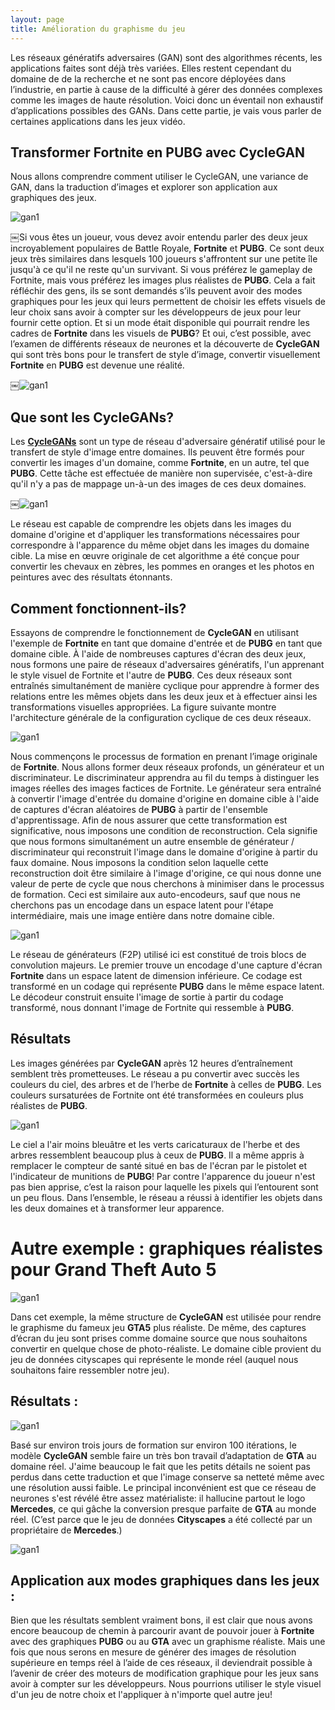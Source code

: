 ```yaml
---
layout: page
title: Amélioration du graphisme du jeu
---
```

 
Les réseaux génératifs adversaires (GAN) sont des algorithmes récents, les applications faites sont déjà très variées. Elles restent cependant du domaine de de la recherche et ne sont pas encore déployées dans l’industrie, en partie à cause de la difficulté à gérer des données complexes comme les images de haute résolution. Voici donc un éventail non exhaustif d’applications possibles des GANs. Dans cette partie, je vais vous parler de certaines applications dans les jeux vidéo.

## Transformer Fortnite en PUBG avec CycleGAN
Nous allons comprendre comment utiliser le CycleGAN, une variance de GAN, dans la traduction d’images et explorer son application aux graphiques des jeux.

![gan1](/Images/fortnite-gif1.gif/)

￼Si vous êtes un joueur, vous devez avoir entendu parler des deux jeux incroyablement populaires de Battle Royale, **Fortnite** et **PUBG**. Ce sont deux jeux très similaires dans lesquels 100 joueurs s'affrontent sur une petite île jusqu'à ce qu'il ne reste qu'un survivant. Si vous préférez le gameplay de Fortnite, mais vous préférez les images plus réalistes de **PUBG**. Cela a fait réfléchir des gens, ils se sont demandés s’ils peuvent avoir des modes graphiques pour les jeux qui leurs permettent de choisir les effets visuels de leur choix sans avoir à compter sur les développeurs de jeux pour leur fournir cette option. Et si un mode était disponible qui pourrait rendre les cadres de **Fortnite** dans les visuels de **PUBG**? Et oui, c’est possible, avec l’examen de différents réseaux de neurones et la découverte de **CycleGAN** qui sont très bons pour le transfert de style d’image, convertir visuellement **Fortnite** en **PUBG** est devenue une réalité. 

￼![gan1](/Images/fortnite2.jpeg/)

## Que sont les CycleGANs?
Les **[CycleGANs](https://arxiv.org/pdf/1703.10593.pdf)** sont un type de réseau d'adversaire génératif utilisé pour le transfert de style d'image entre domaines. Ils peuvent être formés pour convertir les images d'un domaine, comme **Fortnite**, en un autre, tel que **PUBG**. Cette tâche est effectuée de manière non supervisée, c'est-à-dire qu'il n'y a pas de mappage un-à-un des images de ces deux domaines.

￼![gan1](/Images/fortnite3.jpeg/)

Le réseau est capable de comprendre les objets dans les images du domaine d'origine et d'appliquer les transformations nécessaires pour correspondre à l'apparence du même objet dans les images du domaine cible. La mise en œuvre originale de cet algorithme a été conçue pour convertir les chevaux en zèbres, les pommes en oranges et les photos en peintures avec des résultats étonnants.

## Comment fonctionnent-ils?
 Essayons de comprendre le fonctionnement de **CycleGAN** en utilisant l'exemple de **Fortnite** en tant que domaine d'entrée et de **PUBG** en tant que domaine cible. À l'aide de nombreuses captures d'écran des deux jeux, nous formons une paire de réseaux d'adversaires génératifs, l'un apprenant le style visuel de Fortnite et l'autre de **PUBG**. Ces deux réseaux sont entraînés simultanément de manière cyclique pour apprendre à former des relations entre les mêmes objets dans les deux jeux et à effectuer ainsi les transformations visuelles appropriées. La figure suivante montre l'architecture générale de la configuration cyclique de ces deux réseaux.
 
![gan1](/Images/fortnite4.png/)
 
Nous commençons le processus de formation en prenant l’image originale de **Fortnite**. Nous allons former deux réseaux profonds, un générateur et un discriminateur. Le discriminateur apprendra au fil du temps à distinguer les images réelles des images factices de Fortnite. Le générateur sera entraîné à convertir l'image d'entrée du domaine d'origine en domaine cible à l'aide de captures d'écran aléatoires de **PUBG** à partir de l'ensemble d'apprentissage.
Afin de nous assurer que cette transformation est significative, nous imposons une condition de reconstruction. Cela signifie que nous formons simultanément un autre ensemble de générateur / discriminateur qui reconstruit l'image dans le domaine d'origine à partir du faux domaine. Nous imposons la condition selon laquelle cette reconstruction doit être similaire à l'image d'origine, ce qui nous donne une valeur de perte de cycle que nous cherchons à minimiser dans le processus de formation. Ceci est similaire aux auto-encodeurs, sauf que nous ne cherchons pas un encodage dans un espace latent pour l'étape intermédiaire, mais une image entière dans notre domaine cible.

![gan1](/Images/fortinte5.png/)

Le réseau de générateurs (F2P) utilisé ici est constitué de trois blocs de convolution majeurs. Le premier trouve un encodage d'une capture d'écran **Fortnite**  dans un espace latent de dimension inférieure. Ce codage est transformé en un codage qui représente **PUBG** dans le même espace latent. Le décodeur construit ensuite l'image de sortie à partir du codage transformé, nous donnant l'image de Fortnite qui ressemble à **PUBG**.
 
## Résultats 
 
Les images générées par **CycleGAN** après 12 heures d’entraînement semblent très prometteuses. Le réseau a pu convertir avec succès les couleurs du ciel, des arbres et de l’herbe de **Fortnite** à celles de **PUBG**. Les couleurs sursaturées de Fortnite ont été transformées en couleurs plus réalistes de **PUBG**. 
 
![gan1](/Images/fortnite-gif2.gif/)
 
 Le ciel a l'air moins bleuâtre et les verts caricaturaux de l'herbe et des arbres ressemblent beaucoup plus à ceux de **PUBG**. Il a même appris à remplacer le compteur de santé situé en bas de l'écran par le pistolet et l'indicateur de munitions de **PUBG**! Par contre l'apparence du joueur n'est pas bien apprise, c’est la raison pour laquelle les pixels qui l’entourent sont un peu flous. Dans l’ensemble, le réseau a réussi à identifier les objets dans les deux domaines et à transformer leur apparence.
 
#  Autre exemple : graphiques réalistes pour Grand Theft Auto 5
![gan1](/Images/gta1.png/)
 
Dans cet exemple, la même structure de **CycleGAN** est utilisée pour rendre le graphisme du fameux jeu **GTA5** plus réaliste. De même, des captures d’écran du jeu sont prises comme domaine source que nous souhaitons convertir en quelque chose de photo-réaliste. Le domaine cible provient du jeu de données cityscapes qui représente le monde réel (auquel nous souhaitons faire ressembler notre jeu). 

## Résultats :
![gan1](/Images/gtagif2.gif/)

Basé sur environ trois jours de formation sur environ 100 itérations, le modèle **CycleGAN** semble faire un très bon travail d’adaptation de **GTA** au domaine réel. J'aime beaucoup le fait que les petits détails ne soient pas perdus dans cette traduction et que l'image conserve sa netteté même avec une résolution aussi faible.
Le principal inconvénient est que ce réseau de neurones s'est révélé être assez matérialiste: il hallucine partout le logo **Mercedes**, ce qui gâche la conversion presque parfaite de **GTA** au monde réel. (C’est parce que le jeu de données **Cityscapes** a été collecté par un propriétaire de **Mercedes**.) 

![gan1](/Images/gta-figif1.gif/)

## Application aux modes graphiques dans les jeux :

Bien que les résultats semblent vraiment bons, il est clair que nous avons encore beaucoup de chemin à parcourir avant de pouvoir jouer à **Fortnite** avec des graphiques **PUBG** ou au **GTA** avec un graphisme réaliste. Mais une fois que nous serons en mesure de générer des images de résolution supérieure en temps réel à l’aide de ces réseaux, il deviendrait possible à l’avenir de créer des moteurs de modification graphique pour les jeux sans avoir à compter sur les développeurs. Nous pourrions utiliser le style visuel d'un jeu de notre choix et l'appliquer à n'importe quel autre jeu!





 

